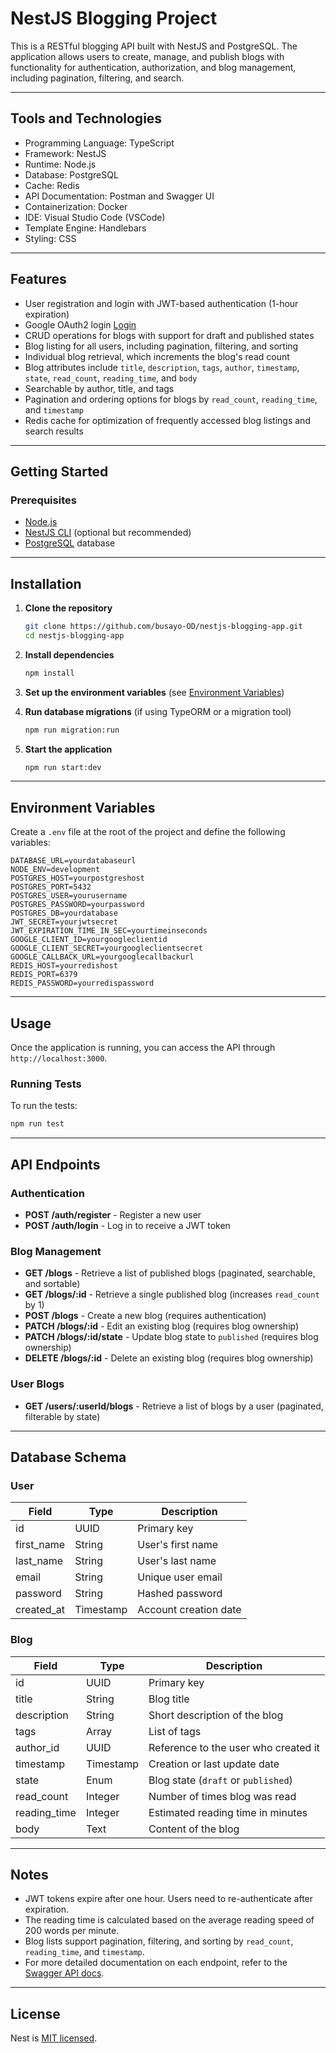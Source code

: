 # NestJS Blogging Project

This is a RESTful blogging API built with NestJS and PostgreSQL. The application allows users to create, manage, and publish blogs with functionality for authentication, authorization, and blog management, including pagination, filtering, and search.

---

## Tools and Technologies
- Programming Language: TypeScript
- Framework: NestJS
- Runtime: Node.js
- Database: PostgreSQL
- Cache: Redis
- API Documentation: Postman and Swagger UI
- Containerization: Docker
- IDE: Visual Studio Code (VSCode)
- Template Engine: Handlebars
- Styling: CSS
 
---

## Features

- User registration and login with JWT-based authentication (1-hour expiration)
- Google OAuth2 login [Login](https://blogbuddy25.onrender.com/auth/login)
- CRUD operations for blogs with support for draft and published states
- Blog listing for all users, including pagination, filtering, and sorting
- Individual blog retrieval, which increments the blog's read count
- Blog attributes include `title`, `description`, `tags`, `author`, `timestamp`, `state`, `read_count`, `reading_time`, and `body`
- Searchable by author, title, and tags
- Pagination and ordering options for blogs by `read_count`, `reading_time`, and `timestamp`
- Redis cache for optimization of frequently accessed blog listings and search results

---

## Getting Started

### Prerequisites

- [Node.js](https://nodejs.org/en/)
- [NestJS CLI](https://docs.nestjs.com/cli/overview) (optional but recommended)
- [PostgreSQL](https://www.postgresql.org/) database

---

## Installation

1. **Clone the repository**

   ```bash
   git clone https://github.com/busayo-OD/nestjs-blogging-app.git
   cd nestjs-blogging-app
   ```

2. **Install dependencies**

   ```bash
   npm install
   ```

3. **Set up the environment variables** (see [Environment Variables](#environment-variables))

4. **Run database migrations** (if using TypeORM or a migration tool)

   ```bash
   npm run migration:run
   ```

5. **Start the application**

   ```bash
   npm run start:dev
   ```

---

## Environment Variables

Create a `.env` file at the root of the project and define the following variables:

```env
DATABASE_URL=yourdatabaseurl
NODE_ENV=development
POSTGRES_HOST=yourpostgreshost
POSTGRES_PORT=5432
POSTGRES_USER=yourusername
POSTGRES_PASSWORD=yourpassword
POSTGRES_DB=yourdatabase
JWT_SECRET=yourjwtsecret
JWT_EXPIRATION_TIME_IN_SEC=yourtimeinseconds
GOOGLE_CLIENT_ID=yourgoogleclientid
GOOGLE_CLIENT_SECRET=yourgoogleclientsecret
GOOGLE_CALLBACK_URL=yourgooglecallbackurl
REDIS_HOST=yourredishost
REDIS_PORT=6379
REDIS_PASSWORD=yourredispassword
```

---

## Usage

Once the application is running, you can access the API through `http://localhost:3000`.

### Running Tests

To run the tests:

```bash
npm run test
```

---

## API Endpoints

### Authentication

- **POST /auth/register** - Register a new user
- **POST /auth/login** - Log in to receive a JWT token

### Blog Management

- **GET /blogs** - Retrieve a list of published blogs (paginated, searchable, and sortable)
- **GET /blogs/:id** - Retrieve a single published blog (increases `read_count` by 1)
- **POST /blogs** - Create a new blog (requires authentication)
- **PATCH /blogs/:id** - Edit an existing blog (requires blog ownership)
- **PATCH /blogs/:id/state** - Update blog state to `published` (requires blog ownership)
- **DELETE /blogs/:id** - Delete an existing blog (requires blog ownership)

### User Blogs

- **GET /users/:userId/blogs** - Retrieve a list of blogs by a user (paginated, filterable by state)

---

## Database Schema

### User

| Field       | Type       | Description                   |
|-------------|------------|-------------------------------|
| id          | UUID       | Primary key                   |
| first_name  | String     | User's first name             |
| last_name   | String     | User's last name              |
| email       | String     | Unique user email            |
| password    | String     | Hashed password               |
| created_at  | Timestamp  | Account creation date         |

### Blog

| Field        | Type       | Description                           |
|--------------|------------|---------------------------------------|
| id           | UUID       | Primary key                           |
| title        | String     | Blog title                            |
| description  | String     | Short description of the blog         |
| tags         | Array      | List of tags                          |
| author_id    | UUID       | Reference to the user who created it  |
| timestamp    | Timestamp  | Creation or last update date          |
| state        | Enum       | Blog state (`draft` or `published`)   |
| read_count   | Integer    | Number of times blog was read         |
| reading_time | Integer    | Estimated reading time in minutes     |
| body         | Text       | Content of the blog                   |

---

## Notes

- JWT tokens expire after one hour. Users need to re-authenticate after expiration.
- The reading time is calculated based on the average reading speed of 200 words per minute.
- Blog lists support pagination, filtering, and sorting by `read_count`, `reading_time`, and `timestamp`.
- For more detailed documentation on each endpoint, refer to the [Swagger API docs]('https://blogbuddy25.onrender.com/api-docs').

---

## License

Nest is [MIT licensed](https://github.com/nestjs/nest/blob/master/LICENSE).
